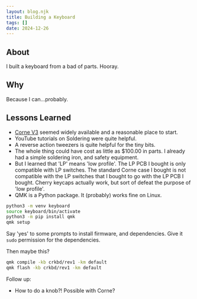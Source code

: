```yaml
---
layout: blog.njk
title: Building a Keyboard
tags: []
date: 2024-12-26
---
```


## About

I built a keyboard from a bad of parts. Hooray.

## Why

Because I can...probably.

## Lessons Learned

- [Corne V3][1] seemed widely available and a reasonable place to start.
- YouTube tutorials on Soldering were quite helpful.
- A reverse action tweezers is quite helpful for the tiny bits.
- The whole thing could have cost as little as $100.00 in parts. I already had a simple soldering iron, and safety equipment.
- But I learned that 'LP' means 'low profile'. The LP PCB I bought is only compatible with LP switches. The standard Corne case I bought is not compatible with the LP switches that I bought to go with the LP PCB I bought. Cherry keycaps actually work, but sort of defeat the purpose of 'low profile'.
- QMK is a Python package. It (probably) works fine on Linux.

[1]: https://github.com/foostan/crkbd/tree/main
```bash
python3 -m venv keyboard
source keyboard/bin/activate
python3 -m pip install qmk
qmk setup
```

Say 'yes' to some prompts to install firmware, and dependencies.
Give it `sudo` permission for the dependencies.

Then maybe this?
```sh
qmk compile -kb crkbd/rev1 -km default
qmk flash -kb crkbd/rev1 -km default
```



Follow up:

- How to do a knob?! Possible with Corne?

